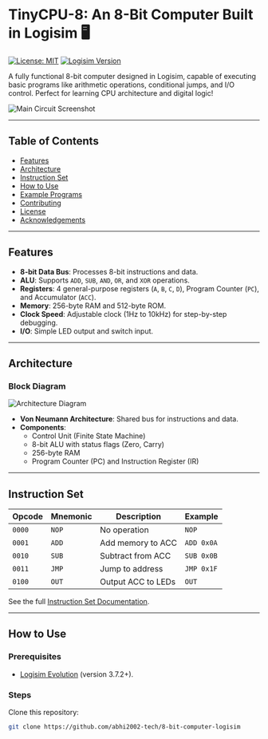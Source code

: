 # TinyCPU-8: An 8-Bit Computer Built in Logisim 🖥️

[![License: MIT](https://img.shields.io/badge/License-MIT-blue.svg)](LICENSE)
[![Logisim Version](https://img.shields.io/badge/Logisim-3.7.2-green.svg)](http://www.cburch.com/logisim/)

A fully functional 8-bit computer designed in Logisim, capable of executing basic programs like arithmetic operations, conditional jumps, and I/O control. Perfect for learning CPU architecture and digital logic!

![Main Circuit Screenshot](images/cpu-screenshot.png)

---

## Table of Contents
- [Features](#features)
- [Architecture](#architecture)
- [Instruction Set](#instruction-set)
- [How to Use](#how-to-use)
- [Example Programs](#example-programs)
- [Contributing](#contributing)
- [License](#license)
- [Acknowledgements](#acknowledgements)

---

## Features
- **8-bit Data Bus**: Processes 8-bit instructions and data.
- **ALU**: Supports `ADD`, `SUB`, `AND`, `OR`, and `XOR` operations.
- **Registers**: 4 general-purpose registers (`A`, `B`, `C`, `D`), Program Counter (`PC`), and Accumulator (`ACC`).
- **Memory**: 256-byte RAM and 512-byte ROM.
- **Clock Speed**: Adjustable clock (1Hz to 10kHz) for step-by-step debugging.
- **I/O**: Simple LED output and switch input.

---

## Architecture
### Block Diagram
![Architecture Diagram](images/architecture-diagram.png)

- **Von Neumann Architecture**: Shared bus for instructions and data.
- **Components**:
  - Control Unit (Finite State Machine)
  - 8-bit ALU with status flags (Zero, Carry)
  - 256-byte RAM
  - Program Counter (PC) and Instruction Register (IR)

---

## Instruction Set
| Opcode | Mnemonic | Description           | Example           |
|--------|----------|-----------------------|-------------------|
| `0000` | `NOP`    | No operation          | `NOP`             |
| `0001` | `ADD`    | Add memory to ACC     | `ADD 0x0A`        |
| `0010` | `SUB`    | Subtract from ACC     | `SUB 0x0B`        |
| `0011` | `JMP`    | Jump to address       | `JMP 0x1F`        |
| `0100` | `OUT`    | Output ACC to LEDs    | `OUT`             |

See the full [Instruction Set Documentation](docs/instruction-set.md).

---

## How to Use
### Prerequisites
- [Logisim Evolution](https://github.com/logisim-evolution/logisim-evolution) (version 3.7.2+).

### Steps
Clone this repository:
   ```bash
   git clone https://github.com/abhi2002-tech/8-bit-computer-logisim
